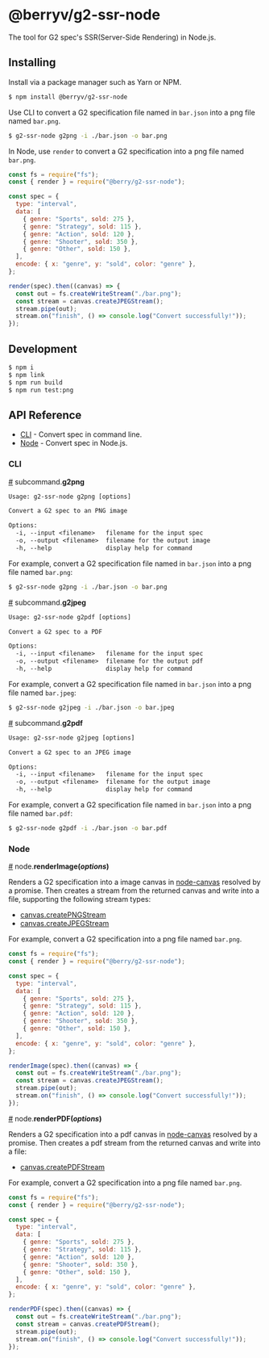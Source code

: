 # @berryv/g2-ssr-node

The tool for G2 spec's SSR(Server-Side Rendering) in Node.js.

## Installing

Install via a package manager such as Yarn or NPM.

```bash
$ npm install @berryv/g2-ssr-node
```

Use CLI to convert a G2 specification file named in `bar.json` into a png file named `bar.png`.

```bash
$ g2-ssr-node g2png -i ./bar.json -o bar.png
```

In Node, use `render` to convert a G2 specification into a png file named `bar.png`.

```js
const fs = require("fs");
const { render } = require("@berry/g2-ssr-node");

const spec = {
  type: "interval",
  data: [
    { genre: "Sports", sold: 275 },
    { genre: "Strategy", sold: 115 },
    { genre: "Action", sold: 120 },
    { genre: "Shooter", sold: 350 },
    { genre: "Other", sold: 150 },
  ],
  encode: { x: "genre", y: "sold", color: "genre" },
};

render(spec).then((canvas) => {
  const out = fs.createWriteStream("./bar.png");
  const stream = canvas.createJPEGStream();
  stream.pipe(out);
  stream.on("finish", () => console.log("Convert successfully!"));
});
```

## Development

```bash
$ npm i
$ npm link
$ npm run build
$ npm run test:png
```

## API Reference

- [CLI](#cli) - Convert spec in command line.
- [Node](#node) - Convert spec in Node.js.

### CLI

<a name="cli-g2png" href="#cli-g2png">#</a> subcommand.**g2png**

```txt
Usage: g2-ssr-node g2png [options]

Convert a G2 spec to an PNG image

Options:
  -i, --input <filename>   filename for the input spec
  -o, --output <filename>  filename for the output image
  -h, --help               display help for command
```

For example, convert a G2 specification file named in `bar.json` into a png file named `bar.png`:

```bash
$ g2-ssr-node g2png -i ./bar.json -o bar.png
```

<a name="cli-g2jpeg" href="#cli-g2jpeg">#</a> subcommand.**g2jpeg**

```txt
Usage: g2-ssr-node g2pdf [options]

Convert a G2 spec to a PDF

Options:
  -i, --input <filename>   filename for the input spec
  -o, --output <filename>  filename for the output pdf
  -h, --help               display help for command
```

For example, convert a G2 specification file named in `bar.json` into a png file named `bar.jpeg`:

```bash
$ g2-ssr-node g2jpeg -i ./bar.json -o bar.jpeg
```

<a name="cli-g2pdf" href="#cli-g2pdf">#</a> subcommand.**g2pdf**

```txt
Usage: g2-ssr-node g2jpeg [options]

Convert a G2 spec to an JPEG image

Options:
  -i, --input <filename>   filename for the input spec
  -o, --output <filename>  filename for the output image
  -h, --help               display help for command
```

For example, convert a G2 specification file named in `bar.json` into a png file named `bar.pdf`:

```bash
$ g2-ssr-node g2pdf -i ./bar.json -o bar.pdf
```

### Node

<a name="node-renderImage" href="#node-renderImage">#</a> node.**renderImage(_options_)**

Renders a G2 specification into a image canvas in [node-canvas](https://github.com/Automattic/node-canvas) resolved by a promise. Then creates a stream from the returned canvas and write into a file, supporting the following stream types:

- [canvas.createPNGStream](https://github.com/Automattic/node-canvas#canvascreatepngstream)
- [canvas.createJPEGStream](https://github.com/Automattic/node-canvas#canvascreatejpegstream)

For example, convert a G2 specification into a png file named `bar.png`.

```js
const fs = require("fs");
const { render } = require("@berry/g2-ssr-node");

const spec = {
  type: "interval",
  data: [
    { genre: "Sports", sold: 275 },
    { genre: "Strategy", sold: 115 },
    { genre: "Action", sold: 120 },
    { genre: "Shooter", sold: 350 },
    { genre: "Other", sold: 150 },
  ],
  encode: { x: "genre", y: "sold", color: "genre" },
};

renderImage(spec).then((canvas) => {
  const out = fs.createWriteStream("./bar.png");
  const stream = canvas.createJPEGStream();
  stream.pipe(out);
  stream.on("finish", () => console.log("Convert successfully!"));
});
```

<a name="node-renderPDF" href="#node-renderPDF">#</a> node.**renderPDF(_options_)**

Renders a G2 specification into a pdf canvas in [node-canvas](https://github.com/Automattic/node-canvas) resolved by a promise. Then creates a pdf stream from the returned canvas and write into a file:

- [canvas.createPDFStream](https://github.com/Automattic/node-canvas#canvascreatepdfstream)

For example, convert a G2 specification into a png file named `bar.png`.

```js
const fs = require("fs");
const { render } = require("@berry/g2-ssr-node");

const spec = {
  type: "interval",
  data: [
    { genre: "Sports", sold: 275 },
    { genre: "Strategy", sold: 115 },
    { genre: "Action", sold: 120 },
    { genre: "Shooter", sold: 350 },
    { genre: "Other", sold: 150 },
  ],
  encode: { x: "genre", y: "sold", color: "genre" },
};

renderPDF(spec).then((canvas) => {
  const out = fs.createWriteStream("./bar.png");
  const stream = canvas.createPDFStream();
  stream.pipe(out);
  stream.on("finish", () => console.log("Convert successfully!"));
});
```

